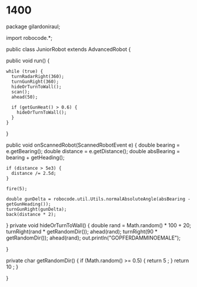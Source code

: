 # 1400
package gilardoniraul;

import robocode.*;

public class JuniorRobot extends AdvancedRobot {
  
  public void run() {
  	 
    while (true) {
      turnRadarRight(360);
      turnGunRight(360);
      hideOrTurnToWall();
      scan();
      ahead(50);
 
      if (getGunHeat() > 0.6) {
        hideOrTurnToWall();
      }
    }
  }
  
  public void onScannedRobot(ScannedRobotEvent e) {
    double bearing = e.getBearing();
    double distance = e.getDistance();
    double absBearing = bearing + getHeading();
    
    if (distance > 5e3) {
      distance /= 2.5d;
    }
    
    fire(5);
    
    double gunDelta = robocode.util.Utils.normalAbsoluteAngle(absBearing - getGunHeading());
    turnGunRight(gunDelta);
    back(distance * 2);
  }
  private void hideOrTurnToWall() {
    double rand = Math.random() * 100 + 20;
    turnRight(rand * getRandomDir());
	ahead(rand);
	turnRight(90 * getRandomDir());
    ahead(rand); 
	out.println("GOPFERDAMMINOEMALE");

  }

  private char getRandomDir() {
    if (Math.random() >= 0.5) {
      return 5 ;
    }
	return 10 ;
  }

}
